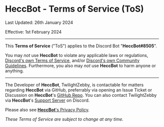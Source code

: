 # HeccBot - Terms of Service (ToS)
Last Updated: 26th January 2024

Effective: 1st February 2024

---

This **Terms of Service** ("ToS") applies to the Discord Bot "**HeccBot#8505**".

You may *not* use **HeccBot** to violate any applicable laws or regulations, [Discord's own Terms of Service](https://discord.com/terms), and/or [Discord's own Community Guidelines](https://discord.com/guidelines). Furthermore, you also may *not* use **HeccBot** to harm anyone or anything.

---

The Developer of **HeccBot**, TwilightZebby, is contactable for matters regarding **HeccBot** via GitHub, preferrably via opening an Issue Ticket or Discussion on **HeccBot**'s [GitHub Repo](https://github.com/HeccBot/HeccBot). You can also contact TwilightZebby via **HeccBot**'s [Support Server](https://discord.gg/4bFgUyWUMY) on Discord.

Please also see [**HeccBot**'s Privacy Policy](https://github.com/HeccBot/HeccBot/blob/main/PRIVACY_POLICY.md).

*These Terms of Service are subject to change at any time.*
